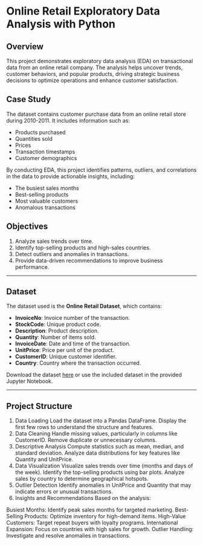 # Online Retail Exploratory Data Analysis with Python

## Overview
This project demonstrates exploratory data analysis (EDA) on transactional data from an online retail company. The analysis helps uncover trends, customer behaviors, and popular products, driving strategic business decisions to optimize operations and enhance customer satisfaction.

## Case Study
The dataset contains customer purchase data from an online retail store during 2010-2011. It includes information such as:
- Products purchased
- Quantities sold
- Prices
- Transaction timestamps
- Customer demographics

By conducting EDA, this project identifies patterns, outliers, and correlations in the data to provide actionable insights, including:
- The busiest sales months
- Best-selling products
- Most valuable customers
- Anomalous transactions

## Objectives
1. Analyze sales trends over time.
2. Identify top-selling products and high-sales countries.
3. Detect outliers and anomalies in transactions.
4. Provide data-driven recommendations to improve business performance.

---

## Dataset
The dataset used is the **Online Retail Dataset**, which contains:
- **InvoiceNo**: Invoice number of the transaction.
- **StockCode**: Unique product code.
- **Description**: Product description.
- **Quantity**: Number of items sold.
- **InvoiceDate**: Date and time of the transaction.
- **UnitPrice**: Price per unit of the product.
- **CustomerID**: Unique customer identifier.
- **Country**: Country where the transaction occurred.

Download the dataset [here](https://archive.ics.uci.edu/ml/datasets/Online+Retail) or use the included dataset in the provided Jupyter Notebook.

---

## Project Structure
1. Data Loading
Load the dataset into a Pandas DataFrame.
Display the first few rows to understand the structure and features.
2. Data Cleaning
Handle missing values, particularly in columns like CustomerID.
Remove duplicate or unnecessary columns.
3. Descriptive Analysis
Compute statistics such as mean, median, and standard deviation.
Analyze data distributions for key features like Quantity and UnitPrice.
4. Data Visualization
Visualize sales trends over time (months and days of the week).
Identify the top-selling products using bar plots.
Analyze sales by country to determine geographical hotspots.
5. Outlier Detection
Identify anomalies in UnitPrice and Quantity that may indicate errors or unusual transactions.
6. Insights and Recommendations
Based on the analysis:

Busiest Months: Identify peak sales months for targeted marketing.
Best-Selling Products: Optimize inventory for high-demand items.
High-Value Customers: Target repeat buyers with loyalty programs.
International Expansion: Focus on countries with high sales for growth.
Outlier Handling: Investigate and resolve anomalies in transactions.
